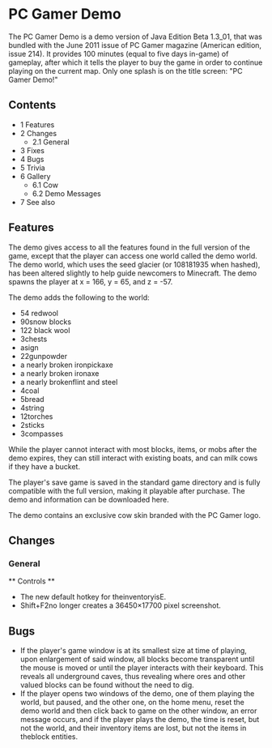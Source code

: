 # PC Gamer Demo
The PC Gamer Demo is a demo version of Java Edition Beta 1.3_01, that was bundled with the June 2011 issue of PC Gamer magazine (American edition, issue 214). It provides 100 minutes (equal to five days in-game) of gameplay, after which it tells the player to buy the game in order to continue playing on the current map. Only one splash is on the title screen: "PC Gamer Demo!"

## Contents
- 1 Features
- 2 Changes
	- 2.1 General
- 3 Fixes
- 4 Bugs
- 5 Trivia
- 6 Gallery
	- 6.1 Cow
	- 6.2 Demo Messages
- 7 See also

## Features
The demo gives access to all the features found in the full version of the game, except that the player can access one world called the demo world. The demo world, which uses the seed glacier (or 108181935 when hashed), has been altered slightly to help guide newcomers to Minecraft. The demo spawns the player at x = 166, y = 65, and z = -57. 

The demo adds the following to the world:

- 54 redwool
- 90snow blocks
- 122 black wool
- 3chests
- asign
- 22gunpowder
- a nearly broken ironpickaxe
- a nearly broken ironaxe
- a nearly brokenflint and steel
- 4coal
- 5bread
- 4string
- 12torches
- 2sticks
- 3compasses

While the player cannot interact with most blocks, items, or mobs after the demo expires, they can still interact with existing boats, and can milk cows if they have a bucket.

The player's save game is saved in the standard game directory and is fully compatible with the full version, making it playable after purchase. The demo and information can be downloaded here.

The demo contains an exclusive cow skin branded with the PC Gamer logo.



## Changes
### General
** Controls **
- The new default hotkey for theinventoryisE.
- Shift+F2no longer creates a 36450×17700 pixel screenshot.

## Bugs
- If the player's game window is at its smallest size at time of playing, upon enlargement of said window, all blocks become transparent until the mouse is moved or until the player interacts with their keyboard. This reveals all underground caves, thus revealing where ores and other valued blocks can be found without the need to dig.
- If the player opens two windows of the demo, one of them playing the world, but paused, and the other one, on the home menu, reset the demo world and then click back to game on the other window, an error message occurs, and if the player plays the demo, the time is reset, but not the world, and their inventory items are lost, but not the items in theblock entities.

